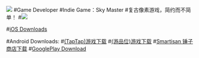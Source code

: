 ![](http://q3.qlogo.cn/g?b=qq&k=ZjZE1ydmvsexynVx2aibqlA&s=100&t=1481133217)
#Game Developer
#Indie Game：Sky Master
#复古像素游戏，简约而不简单！
#![](http://a2.qpic.cn/psb?/V12c0MEo2OUF9w/hAD2LEYy7bZMgdTdGnYij9QfXm*JnwQ*XCYAIYsPnCY!/b/dGwBAAAAAAAA&bo=AAT0AQAE9AERADc!&rf=viewer_4)

#[iOS Downloads](http://itunes.apple.com/cn/app/id1244048058)

#Android Downloads:
#[(TapTap)游戏下载](http://l.taptap.com/123/HSpzj1dt)
#[(游品位)游戏下载](http://s3.nie.netease.com/hxs1-ypw/apk/a63b0036bddd11e6944a525400b35fa1.apk)
#[Smartisan 锤子商店下载](http://app-img.smartisanos.cn/download/download.html?dl=http://res.smartisanos.cn/appstore-oss/com.LiuYizhou.SkyMaster/apk/B47C6194367901A3C1199962EF4ECA34.apk?)
#[GooglePlay Download](https://play.google.com/store/apps/details?id=com.LiuYizhou.SkyMaster)

